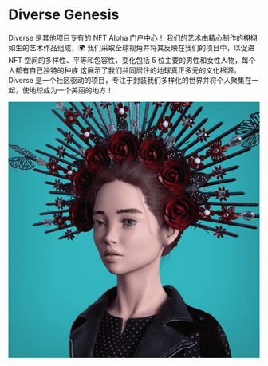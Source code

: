 # Diverse Genesis

Diverse 是其他项目专有的 NFT Alpha 门户中心！ 我们的艺术由精心制作的栩栩如生的艺术作品组成，🌍 我们采取全球视角并将其反映在我们的项目中，以促进 NFT 空间的多样性、平等和包容性，变化包括 5 位主要的男性和女性人物，每个人都有自己独特的种族 这展示了我们共同居住的地球真正多元的文化根源。 Diverse 是一个社区驱动的项目，专注于封装我们多样化的世界并将个人聚集在一起，使地球成为一个美丽的地方！

![NFT](微信截图_20220902181023.png)


